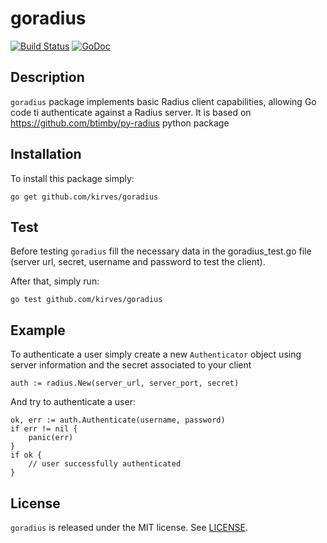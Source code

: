 goradius
========

[![Build Status](https://travis-ci.org/kirves/goradius.png?branch=master)](https://travis-ci.org/kirves/goradius) [![GoDoc](https://godoc.org/github.com/kirves/goradius?status.png)](http://godoc.org/github.com/kirves/goradius)


Description
-----------

`goradius` package implements basic Radius client capabilities, allowing Go code ti authenticate against a Radius server.
It is based on https://github.com/btimby/py-radius python package

Installation
------------

To install this package simply:

	go get github.com/kirves/goradius

Test
----

Before testing `goradius` fill the necessary data in the goradius_test.go file (server url, secret, username and password to test the client).

After that, simply run:

	go test github.com/kirves/goradius

Example
-------

To authenticate a user simply create a new `Authenticator` object using server information and the secret associated to your client

	auth := radius.New(server_url, server_port, secret)

And try to authenticate a user:

	ok, err := auth.Authenticate(username, password)
	if err != nil {
		panic(err)
	}
	if ok {
		// user successfully authenticated
	}

License
-------------

`goradius` is released under the MIT license. See [LICENSE](https://github.com/kirves/goradius/blob/master/LICENSE).
